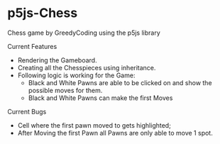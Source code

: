 # p5js-Chess

Chess game by GreedyCoding using the p5js library



 Current Features
 - Rendering the Gameboard.
 - Creating all the Chesspieces using inheritance.
 - Following logic is working for the Game:
   - Black and White Pawns are able to be clicked on and show the possible moves for them.
   - Black and White Pawns can make the first Moves

  Current Bugs
  - Cell where the first pawn moved to gets highlighted;
  - After Moving the first Pawn all Pawns are only able to move 1 spot.
